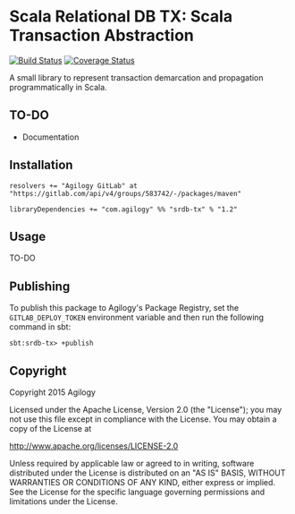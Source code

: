 # Scala Relational DB TX: Scala Transaction Abstraction

[![Build Status](https://travis-ci.org/agilogy/srdb-tx.svg)](https://travis-ci.org/agilogy/srdb-tx)
[![Coverage Status](https://coveralls.io/repos/agilogy/srdb-tx/badge.svg)](https://coveralls.io/r/agilogy/srdb-tx)

A small library to represent transaction demarcation and propagation programmatically in Scala. 

## TO-DO
- Documentation

## Installation

```
resolvers += "Agilogy GitLab" at "https://gitlab.com/api/v4/groups/583742/-/packages/maven"

libraryDependencies += "com.agilogy" %% "srdb-tx" % "1.2"
```

## Usage

TO-DO

## Publishing

To publish this package to Agilogy's Package Registry, set the `GITLAB_DEPLOY_TOKEN` environment variable and then run the following command in sbt:

```
sbt:srdb-tx> +publish
```

## Copyright

Copyright 2015 Agilogy

Licensed under the Apache License, Version 2.0 (the "License"); you may not use this file except in compliance with the 
License. You may obtain a copy of the License at

http://www.apache.org/licenses/LICENSE-2.0

Unless required by applicable law or agreed to in writing, software distributed under the License is distributed on an 
"AS IS" BASIS, WITHOUT WARRANTIES OR CONDITIONS OF ANY KIND, either express or implied. See the License for the specific 
language governing permissions and limitations under the License.
